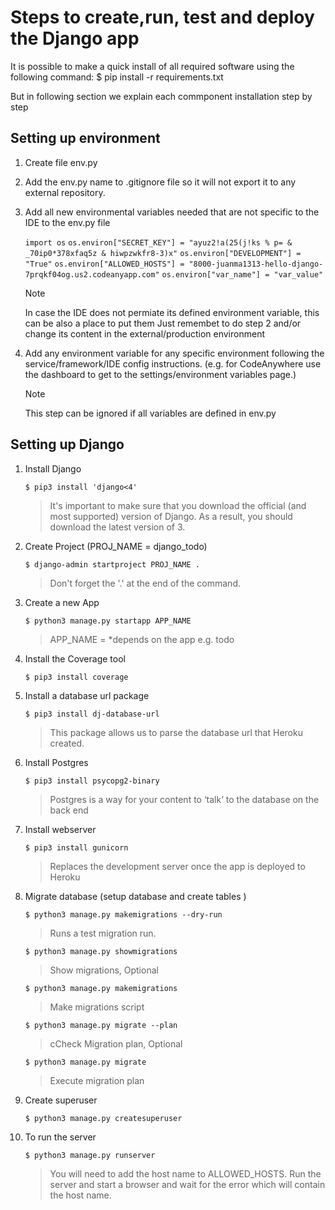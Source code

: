 # Steps to create,run, test and deploy the Django app

It is possible to make a quick install of all required software using the following command:
$ pip install -r requirements.txt

But in following section we explain each commponent installation step by step 

## Setting up environment
1. Create file env.py
2. Add the env.py name to .gitignore file so it will not export it to any external repository.
3. Add all new environmental variables needed that are not specific to the IDE to the env.py file

    `import os`
    `os.environ["SECRET_KEY"] = "ayuz2!a(25(j!ks % p= & _70ip0*378xfaq5z & hiwpzwkfr8-3)x"`
    `os.environ["DEVELOPMENT"] = "True"`
    `os.environ["ALLOWED_HOSTS"] = "8000-juanma1313-hello-django-7prqkf04og.us2.codeanyapp.com"`
    `os.environ["var_name"] = "var_value"`

    >[!NOTE]
    In case the IDE does not permiate its defined environment variable, this can be also a place to put them
    Just remembet to do step 2 and/or change its content in the external/production environment

4. Add any environment variable for any specific environment following the service/framework/IDE config instructions.
   (e.g. for CodeAnywhere  use the dashboard to get to the settings/environment variables page.)
   
   > [!NOTE]
   This step can be ignored if all variables are defined in env.py


## Setting up Django 

1. Install Django

    `$ pip3 install 'django<4'`

    >It's important to make sure that you download the official (and most supported) version of Django.
    As a result, you should download the latest version of 3. 

2. Create Project (PROJ_NAME = django_todo)

    `$ django-admin startproject PROJ_NAME .`

    >Don't forget the '.' at the end of the command.

3. Create a new App 

    `$ python3 manage.py startapp APP_NAME`

     >APP_NAME = *depends on the app e.g. todo

4. Install the Coverage tool

    `$ pip3 install coverage`

5. Install a database url package

   `$ pip3 install dj-database-url`

    >This package allows us to parse the database url that Heroku created.

6. Install Postgres

    `$ pip3 install psycopg2-binary`

    >Postgres is a way for your content to ‘talk’ to the database on the back end

7. Install webserver

    `$ pip3 install gunicorn`

    >Replaces the development server once the app is deployed to Heroku

8. Migrate database (setup database and create tables )

    `$ python3 manage.py makemigrations --dry-run`

    >Runs a test migration run. 

    `$ python3 manage.py showmigrations`

    >Show migrations, Optional 

    `$ python3 manage.py makemigrations`

    >Make migrations script

    `$ python3 manage.py migrate --plan`

    >cCheck Migration plan,  Optional 

    `$ python3 manage.py migrate`

    >Execute migration plan

9. Create superuser

    `$ python3 manage.py createsuperuser`

10. To run the server

    `$ python3 manage.py runserver`

    >You will need to add the host name to ALLOWED_HOSTS. Run the server and start a browser and wait for the error which will contain the host name.
